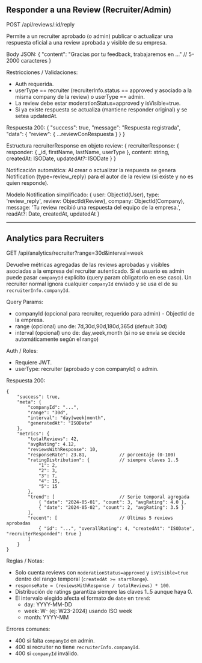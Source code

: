 ## Responder a una Review (Recruiter/Admin)

POST /api/reviews/:id/reply

Permite a un recruiter aprobado (o admin) publicar o actualizar una respuesta oficial a una review aprobada y visible de su empresa.

Body JSON:
{
	"content": "Gracias por tu feedback, trabajaremos en ..." // 5-2000 caracteres
}

Restricciones / Validaciones:
- Auth requerida.
- userType == recruiter (recruiterInfo.status == approved y asociado a la misma company de la review) o userType == admin.
- La review debe estar moderationStatus=approved y isVisible=true.
- Si ya existe respuesta se actualiza (mantiene responder original) y se setea updatedAt.

Respuesta 200:
{
	"success": true,
	"message": "Respuesta registrada",
	"data": {
		"review": { ...reviewConRespuesta }
	}
}

Estructura recruiterResponse en objeto review:
{
	recruiterResponse: {
		responder: { _id, firstName, lastName, userType },
		content: string,
		createdAt: ISODate,
		updatedAt?: ISODate
	}
}

Notificación automática:
Al crear o actualizar la respuesta se genera Notification (type=review_reply) para el autor de la review (si existe y no es quien responde).

Modelo Notification simplificado:
{
	user: ObjectId(User),
	type: 'review_reply',
	review: ObjectId(Review),
	company: ObjectId(Company),
	message: 'Tu review recibió una respuesta del equipo de la empresa.',
	readAt?: Date,
	createdAt, updatedAt
}

---

## Analytics para Recruiters

GET /api/analytics/recruiter?range=30d&interval=week

Devuelve métricas agregadas de las reviews aprobadas y visibles asociadas a la empresa del recruiter autenticado. Si el usuario es admin puede pasar `companyId` explícito (query param obligatorio en ese caso). Un recruiter normal ignora cualquier `companyId` enviado y se usa el de su `recruiterInfo.companyId`.

Query Params:
- companyId (opcional para recruiter, requerido para admin) - ObjectId de la empresa.
- range (opcional) uno de: 7d,30d,90d,180d,365d (default 30d)
- interval (opcional) uno de: day,week,month (si no se envía se decide automáticamente según el rango)

Auth / Roles:
- Requiere JWT.
- userType: recruiter (aprobado y con companyId) o admin.

Respuesta 200:
```
{
	"success": true,
	"meta": {
		"companyId": "...",
		"range": "30d",
		"interval": "day|week|month",
		"generatedAt": "ISODate"
	},
	"metrics": {
		"totalReviews": 42,
		"avgRating": 4.12,
		"reviewsWithResponse": 10,
		"responseRate": 23.81,            // porcentaje (0-100)
		"ratingDistribution": {           // siempre claves 1..5
			"1": 2,
			"2": 3,
			"3": 7,
			"4": 15,
			"5": 15
		},
		"trend": [                        // Serie temporal agregada
			{ "date": "2024-05-01", "count": 3, "avgRating": 4.0 },
			{ "date": "2024-05-02", "count": 2, "avgRating": 3.5 }
		],
		"recent": [                       // Últimas 5 reviews aprobadas
			{ "id": "...", "overallRating": 4, "createdAt": "ISODate", "recruiterResponded": true }
		]
	}
}
```

Reglas / Notas:
- Solo cuenta reviews con `moderationStatus=approved` y `isVisible=true` dentro del rango temporal (`createdAt >= startRange`).
- `responseRate = (reviewsWithResponse / totalReviews) * 100`.
- Distribución de ratings garantiza siempre las claves 1..5 aunque haya 0.
- El intervalo elegido afecta el formato de `date` en `trend`:
	- day: YYYY-MM-DD
	- week: W<weekNumber>-<yearWeek> (ej: W23-2024) usando ISO week
	- month: YYYY-MM

Errores comunes:
- 400 si falta `companyId` en admin.
- 400 si recruiter no tiene `recruiterInfo.companyId`.
- 400 si `companyId` inválido.

